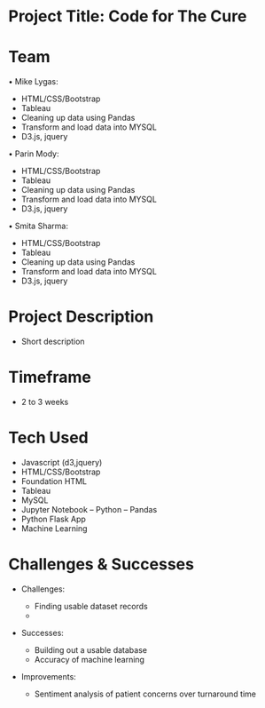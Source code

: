  

# Project Title: Code for The Cure

# Team
•	Mike Lygas:
- HTML/CSS/Bootstrap
- Tableau
- Cleaning up data using Pandas
- Transform and load data into MYSQL 
- D3.js, jquery

•	Parin Mody:
- HTML/CSS/Bootstrap
- Tableau
- Cleaning up data using Pandas
- Transform and load data into MYSQL 
- D3.js, jquery

• Smita Sharma:
- HTML/CSS/Bootstrap
- Tableau
- Cleaning up data using Pandas
- Transform and load data into MYSQL 
- D3.js, jquery


# Project Description
- Short description 

# Timeframe
- 2 to 3 weeks

# Tech Used
- Javascript (d3,jquery)
- HTML/CSS/Bootstrap
- Foundation HTML
- Tableau
- MySQL
- Jupyter Notebook – Python – Pandas
- Python Flask App
- Machine Learning 



# Challenges & Successes
- Challenges: 
  - Finding usable dataset records
  -

- Successes:
  - Building out a usable database
  - Accuracy of machine learning 

- Improvements: 
  - Sentiment analysis of patient concerns over turnaround time
